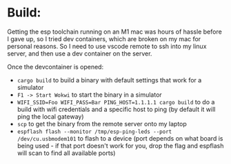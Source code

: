 
Build:
======
Getting the esp toolchain running on an M1 mac was hours of hassle before I
gave up, so I tried dev containers, which are broken on my mac for personal
reasons. So I need to use vscode remote to ssh into my linux server, and then
use a dev container on the server.

Once the devcontainer is opened:

* `cargo build` to build a binary with default settings that work for a simulator
* `F1 -> Start Wokwi` to start the binary in a simulator
* `WIFI_SSID=Foo WIFI_PASS=Bar PING_HOST=1.1.1.1 cargo build` to do a build with wifi credentials and a specific host to ping (by default it will ping the local gateway)
* `scp` to get the binary from the remote server onto my laptop
* `espflash flash --monitor /tmp/esp-ping-leds --port /dev/cu.usbmodem101` to flash to a device (port depends on what board is being used - if that port doesn't work for you, drop the flag and espflash will scan to find all available ports)